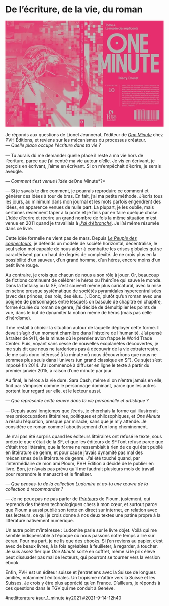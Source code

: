 # De l’écriture, de la vie, du roman

![One Minute - T4](_i/oneminute4.webp)

Je réponds aux questions de Lionel Jeannerat, l’éditeur de *[One Minute](../../../../page/une-minute.md)* chez PVH Éditions, et reviens sur les mécanismes du processus créateur.
*— Quelle place occupe l’écriture dans ta vie ?*

— Tu aurais dû me demander quelle place il reste à ma vie hors de l’écriture, parce que j’ai centré ma vie autour d’elle. Je vis en écrivant, je perçois en écrivant, j’aime en écrivant. Si on m’empêchait d’écrire, je serais aveugle.

*— Comment t’est venue l’idée de*One Minute*?*

— Si je savais te dire comment, je pourrais reproduire ce comment et générer des idées à tour de bras. En fait, j’ai ma petite méthode. J’écris tous les jours, au minimum dans mon journal et les mots parfois engendrent des idées, en apparence venues de nulle part. La plupart, je les oublie, mais certaines reviennent taper à la porte et je finis par en faire quelque chose. L’idée d’écrire et récrire un grand nombre de fois la même situation m’est venue en 2011 quand je travaillais à [*J’ai d’ébranché*](https://tcrouzet.com/jai-debranche/?swcfpc=1). Je l’ai même résumée dans ce livre.

Cette idée formelle ne vient pas de mars. Depuis [*Le Peuple des connecteurs*](https://tcrouzet.com/le-peuple-des-connecteurs/?swcfpc=1), je défends un modèle de société horizontal, décentralisé, le seul selon moi capable de nous aider à combattre les crises globales qui se caractérisent par un haut de degrés de complexité. Je ne crois plus en la possibilité d’un sauveur, d’un grand homme, d’un héros, encore moins d’un petit livre rouge.

Au contraire, je crois que chacun de nous a son rôle à jouer. Or, beaucoup de fictions continuent de célébrer le héros ou l’héroïne qui sauve le monde. Dans la fantaisy ou la SF, c’est souvent même plus caricatural, avec la mise en scène presque systématique de sociétés pyramidales hypercentralisées (avec des princes, des rois, des élus…). Donc, plutôt qu’un roman avec une poignée de personnages entre lesquels on bascule de chapitre en chapitre, forme éculée du roman de genre, j’ai décidé de démultiplier les points de vue, dans le but de dynamiter la notion même de héros (mais pas celle d’héroïsme).

Il me restait à choisir la situation autour de laquelle déployer cette forme. Il devait s’agir d’un moment charnière dans l’histoire de l’humanité. J’ai pensé à traiter de 9/11, de la minute où le premier avion frappe le World Trade Center. Puis, voyant sans cesse de nouvelles exoplanètes découvertes, je me suis dit que nous ne tarderions pas à découvrir de la vie extraterrestre. Je me suis donc intéressé à la minute où nous découvrirons que nous ne sommes plus seuls dans l’univers (un grand classique en SF). Ce sujet s’est imposé fin 2014. J’ai commencé à diffuser en ligne le texte à partir du premier janvier 2015, à raison d’une minute par jour.

Au final, le héros a la vie dure. Sara Cash, même si on n’entre jamais en elle, finit par s’imposer comme le personnage dominant, parce que les autres portent leur regard sur elle, et le lecteur aussi.

*— Que représente cette œuvre dans ta vie personnelle et artistique ?*

— Depuis aussi longtemps que j’écris, je cherchais la forme qui illustrerait mes préoccupations littéraires, politiques et philosophiques, et *One Minute* a résolu l’équation, presque par miracle, sans que je m’y attende. Je considère ce roman comme l’aboutissement d’un long cheminement.

Je n’ai pas été surpris quand les éditeurs littéraires ont refusé le texte, sous prétexte que c’était de la SF, et que les éditeurs de SF l’ont refusé parce que c’était trop littéraire, que la forme ne ressemblait à rien de ce qui était publié en littérature de genre, et pour cause j’avais dynamité pas mal des mécanismes de la littérature de genre. J’ai été touché quand, par l’intermédiaire de mon ami Ploum, PVH Édition a décidé de le publier en livre. Bon, je n’avais pas prévu qu’il me faudrait plusieurs mois de travail pour reprendre le manuscrit et le finaliser.

*— Que penses-tu de la collection Ludomire et as-tu une œuvre de la collection à recommander ?*

— Je ne peux pas ne pas parler de [*Printeurs*](https://pvh-editions.com/shop/printeurs/243-printeurs-version-ludomire.html) de Ploum, justement, qui reprends des thèmes technologiques chers à mon cœur, et surtout parce que Ploum a aussi publié son texte en direct sur internet, en relation avec ses lecteurs, ce qui je crois donne à nos deux textes une patine propre à la littérature nativement numérique.

Un autre point m’intéresse : Ludomire parie sur le livre objet. Voilà qui me semble indispensable à l’époque où nous passons notre temps à lire sur écran. Pour ma part, je ne lis que des ebooks. Si j’en reviens au papier, c’est avec de beaux livres, à la fois agréables à feuilleter, à regarder, à toucher. Je suis assez fier que *One Minute* sorte en coffret, même si le prix élevé peut dissuader pas mal de lecteurs, qui pourront se tourner vers la version ebook.

Enfin, PVH est un éditeur suisse et j’entretiens avec la Suisse de longues amitiés, notamment éditoriales. Un tropisme m’attire vers la Suisse et les Suisses. Je crois y être plus apprécié qu’en France. D’ailleurs, je réponds à ces questions dans le TGV qui me conduit à Genève.

#netlitterature #sur_1_minute #y2021 #2021-9-14-12h40
